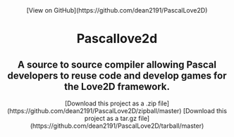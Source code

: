 <div id="header_wrap" class="outer">

<header class="inner">[View on GitHub](https://github.com/dean2191/PascalLove2D)

# Pascallove2d

## A source to source compiler allowing Pascal developers to reuse code and develop games for the Love2D framework.

<section id="downloads">[Download this project as a .zip file](https://github.com/dean2191/PascalLove2D/zipball/master) [Download this project as a tar.gz file](https://github.com/dean2191/PascalLove2D/tarball/master)</section>

</header>

</div>
